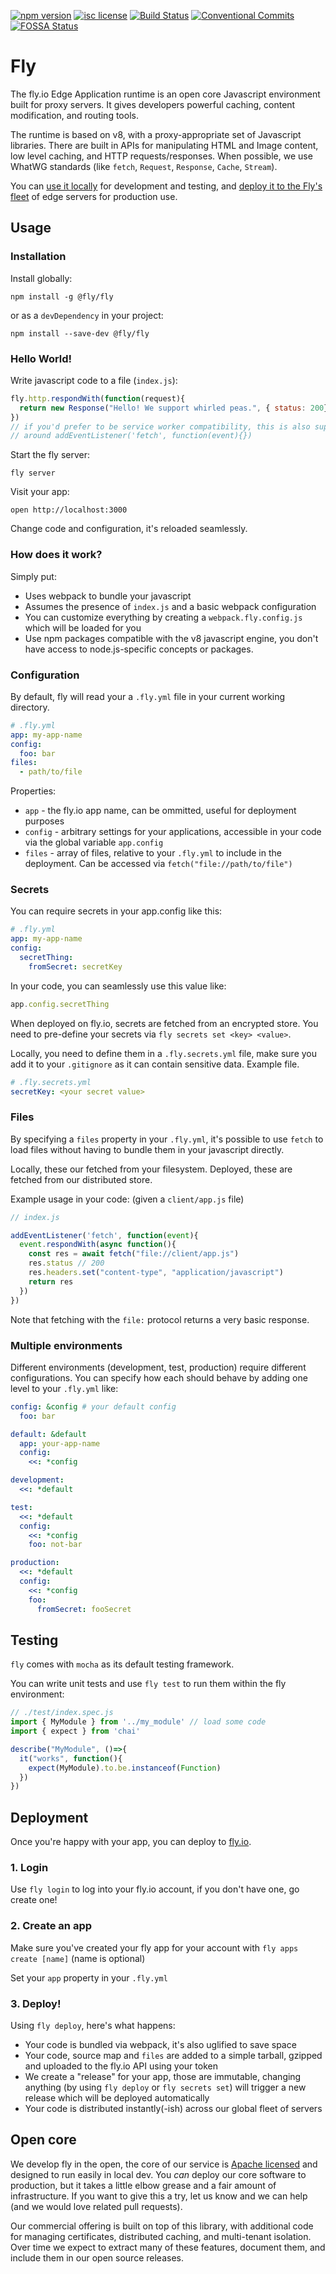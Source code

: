 [![npm version](https://img.shields.io/npm/v/@fly/fly.svg)](https://www.npmjs.com/package/@fly/fly) [![isc license](https://img.shields.io/npm/l/@fly/fly.svg)](https://github.com/superfly/fly/blob/master/LICENSE) [![Build Status](https://travis-ci.org/superfly/fly.svg?branch=master)](https://travis-ci.org/superfly/fly) [![Conventional Commits](https://img.shields.io/badge/Conventional%20Commits-1.0.0-yellow.svg)](https://conventionalcommits.org) [![FOSSA Status](https://app.fossa.io/api/projects/git%2Bgithub.com%2Fsuperfly%2Ffly.svg?type=shield)](https://app.fossa.io/projects/git%2Bgithub.com%2Fsuperfly%2Ffly?ref=badge_shield)

# Fly

The fly.io Edge Application runtime is an open core Javascript environment built for proxy servers. It gives developers powerful caching, content modification, and routing tools.

The runtime is based on v8, with a proxy-appropriate set of Javascript libraries. There are built in APIs for manipulating HTML and Image content, low level caching, and HTTP requests/responses. When possible, we use WhatWG standards (like `fetch`, `Request`, `Response`, `Cache`, `Stream`).

You can [use it locally](#hello-world) for development and testing, and [deploy it to the Fly's fleet](#deployment) of edge servers for production use. 

## Usage

### Installation

Install globally:

```
npm install -g @fly/fly
```

or as a `devDependency` in your project:

```
npm install --save-dev @fly/fly
```


### Hello World!

Write javascript code to a file (`index.js`):

```js
fly.http.respondWith(function(request){
  return new Response("Hello! We support whirled peas.", { status: 200})
})
// if you'd prefer to be service worker compatibility, this is also supported:
// around addEventListener('fetch', function(event){})
```

Start the fly server:

```
fly server
```

Visit your app:

```
open http://localhost:3000
```

Change code and configuration, it's reloaded seamlessly.

### How does it work?

Simply put:

- Uses webpack to bundle your javascript
- Assumes the presence of `index.js` and a basic webpack configuration
- You can customize everything by creating a `webpack.fly.config.js` which will be loaded for you
- Use npm packages compatible with the v8 javascript engine, you don't have access to node.js-specific concepts or packages.

### Configuration

By default, fly will read your a `.fly.yml` file in your current working directory.

```yaml
# .fly.yml
app: my-app-name
config:
  foo: bar
files:
  - path/to/file
```

Properties:

- `app` - the fly.io app name, can be ommitted, useful for deployment purposes
- `config` - arbitrary settings for your applications, accessible in your code via the global variable `app.config`
- `files` - array of files, relative to your `.fly.yml` to include in the deployment. Can be accessed via `fetch("file://path/to/file")`

### Secrets

You can require secrets in your app.config like this:

```yaml
# .fly.yml
app: my-app-name
config:
  secretThing:
    fromSecret: secretKey
```

In your code, you can seamlessly use this value like:

```javascript
app.config.secretThing
```

When deployed on fly.io, secrets are fetched from an encrypted store. You need to pre-define your secrets via `fly secrets set <key> <value>`.

Locally, you need to define them in a `.fly.secrets.yml` file, make sure you add it to your `.gitignore` as it can contain sensitive data. Example file.

```yaml
# .fly.secrets.yml
secretKey: <your secret value>
```

### Files

By specifying a `files` property in your `.fly.yml`, it's possible to use `fetch` to load files without having to bundle them in your javascript directly.

Locally, these our fetched from your filesystem. Deployed, these are fetched from our distributed store.

Example usage in your code: (given a `client/app.js` file)

```javascript
// index.js

addEventListener('fetch', function(event){
  event.respondWith(async function(){
    const res = await fetch("file://client/app.js")
    res.status // 200
    res.headers.set("content-type", "application/javascript")
    return res
  })
})
```

Note that fetching with the `file:` protocol returns a very basic response.

### Multiple environments

Different environments (development, test, production) require different configurations. You can specify how each should behave by adding one level to your `.fly.yml` like:

```yaml
config: &config # your default config
  foo: bar

default: &default
  app: your-app-name
  config:
    <<: *config

development:
  <<: *default

test:
  <<: *default
  config:
    <<: *config
    foo: not-bar

production:
  <<: *default
  config:
    <<: *config
    foo:
      fromSecret: fooSecret
```

## Testing

`fly` comes with `mocha` as its default testing framework.

You can write unit tests and use `fly test` to run them within the fly environment:

```javascript
// ./test/index.spec.js
import { MyModule } from '../my_module' // load some code
import { expect } from 'chai'

describe("MyModule", ()=>{
  it("works", function(){
    expect(MyModule).to.be.instanceof(Function)
  })
})
```

## Deployment

Once you're happy with your app, you can deploy to [fly.io](https://fly.io).

### 1. Login

Use `fly login` to log into your fly.io account, if you don't have one, go create one!

### 2. Create an app

Make sure you've created your fly app for your account with `fly apps create [name]` (name is optional)

Set your `app` property in your `.fly.yml`

### 3. Deploy!

Using `fly deploy`, here's what happens:
- Your code is bundled via webpack, it's also uglified to save space
- Your code, source map and `files` are added to a simple tarball, gzipped and uploaded to the fly.io API using your token
- We create a "release" for your app, those are immutable, changing anything (by using `fly deploy` or `fly secrets set`) will trigger a new release which will be deployed automatically
- Your code is distributed instantly(-ish) across our global fleet of servers


## Open core

We develop fly in the open, the core of our service is [Apache licensed](https://github.com/superfly/fly/blob/master/LICENSE) and designed to run easily in local dev. You _can_ deploy our core software to production, but it takes a little elbow grease and a fair amount of infrastructure. If you want to give this a try, let us know and we can help (and we would love related pull requests).

Our commercial offering is built on top of this library, with additional code for managing certificates, distributed caching, and multi-tenant isolation. Over time we expect to extract many of these features, document them, and include them in our open source releases.
